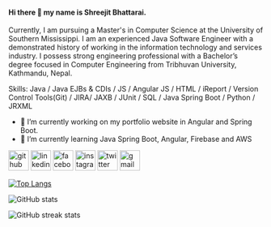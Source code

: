 #### Hi there 👋 my name is Shreejit Bhattarai.
Currently, I am pursuing a Master's in Computer Science at the University of Southern Mississippi.
I am an experienced Java Software Engineer with a demonstrated history of working in the information technology and services industry. I possess strong engineering professional with a Bachelor’s degree focused in Computer Engineering from Tribhuvan University, Kathmandu, Nepal.

Skills: Java / Java EJBs & CDIs / JS / Angular JS / HTML / iReport / Version Control Tools(Git) / JIRA/ JAXB / JUnit / SQL / Java Spring Boot / Python / JRXML 

- 🔭 I’m currently working on my portfolio website in Angular and Spring Boot. 
- 🌱 I’m currently learning Java Spring Boot, Angular, Firebase and AWS 


[<img src='https://cdn.jsdelivr.net/npm/simple-icons@3.0.1/icons/github.svg' alt='github' height='40'>](https://github.com/bshreejit)  [<img src='https://cdn.jsdelivr.net/npm/simple-icons@3.0.1/icons/linkedin.svg' alt='linkedin' height='40'>](https://www.linkedin.com/in/bshreejit/)  [<img src='https://cdn.jsdelivr.net/npm/simple-icons@3.0.1/icons/facebook.svg' alt='facebook' height='40'>](https://www.facebook.com/bshreejit)  [<img src='https://cdn.jsdelivr.net/npm/simple-icons@3.0.1/icons/instagram.svg' alt='instagram' height='40'>](https://www.instagram.com/bshreejit/)  [<img src='https://cdn.jsdelivr.net/npm/simple-icons@3.0.1/icons/twitter.svg' alt='twitter' height='40'>](https://twitter.com/bshreejit)  [<img src='https://cdn.jsdelivr.net/npm/simple-icons@3.0.1/icons/gmail.svg' alt='gmail' height='40'>](bshreejit@gmail.com)  

[![Top Langs](https://github-readme-stats.vercel.app/api/top-langs/?username=bshreejit)](https://github.com/anuraghazra/github-readme-stats)

![GitHub stats](https://github-readme-stats.vercel.app/api?username=bshreejit&show_icons=true&count_private=true)  

![GitHub streak stats](https://github-readme-streak-stats.herokuapp.com/?user=bshreejit)  


